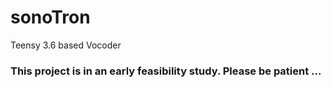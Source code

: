 # sonoTron
Teensy 3.6 based Vocoder
### This project is in an early feasibility study. Please be patient ...
